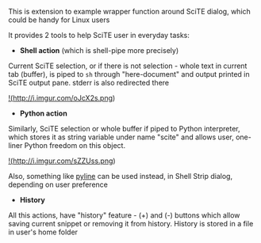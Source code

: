 This is extension to example wrapper function around SciTE dialog, which could be handy for Linux users

It provides 2 tools to help SciTE user in everyday tasks:

- **Shell action** (which is shell-pipe more precisely)

Current SciTE selection, or if there is not selection - whole text in current tab (buffer), is piped to `sh` through "here-document" and output printed in SciTE output pane. stderr is also redirected there

<a href="http://i.imgur.com/oJcX2.png">!(http://i.imgur.com/oJcX2s.png)</a>

- **Python action**

Similarly, SciTE selection or whole buffer if piped to Python interpreter, which stores it as string variable under name "scite" and allows user, one-liner Python freedom on this object.

<a href="http://i.imgur.com/sZZUs.png">!(http://i.imgur.com/sZZUss.png)</a>

Also, something like [pyline](http://code.activestate.com/recipes/437932-pyline-a-grep-like-sed-like-command-line-tool/) can be used instead, in Shell Strip dialog, depending on user preference

- **History**

All this actions, have "history" feature - (+) and (-) buttons which allow saving current snippet or removing it from history. History is stored in a file in user's home folder